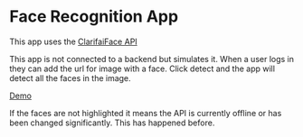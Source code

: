 # Face Recognition App


This app uses the [ClarifaiFace API](https://www.clarifai.com/use-cases/facial-recognition) 

This app is not connected to a backend but simulates it.
When a user logs in they can add the url for image with a face.
Click detect and the app will detect all the faces in the image.


[Demo](https://kerwindows.github.io/face-recognition-app/)

If the faces are not highlighted it means the API is currently offline or has been changed significantly.
This has happened  before.
